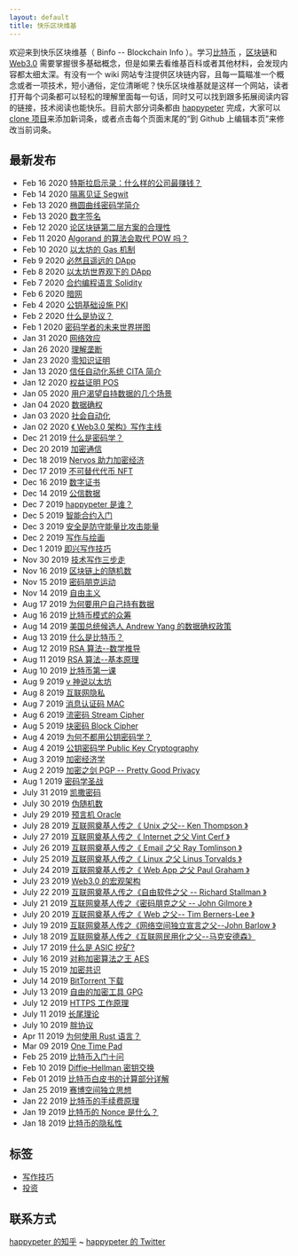 ```yaml
---
layout: default
title: 快乐区块维基
---
```


欢迎来到快乐区块维基（ Binfo -- Blockchain Info ）。学习[比特币](what-is-btc) ，[区块链](blockchain)和 [Web3.0](web3) 需要掌握很多基础概念，但是如果去看维基百科或者其他材料，会发现内容都太细太深。有没有一个 wiki 网站专注提供区块链内容，且每一篇瞄准一个概念或者一项技术，短小通俗，定位清晰呢？快乐区块维基就是这样一个网站，读者打开每个词条都可以轻松的理解里面每一句话，同时又可以找到跟多拓展阅读内容的链接，技术阅读也能快乐。目前大部分词条都由 [happypeter](happypeter) 完成，大家可以 [clone 项目](https://github.com/happypeter/binfo)来添加新词条，或者点击每个页面末尾的“到 Github 上编辑本页”来修改当前词条。

## 最新发布

- Feb 16 2020 [特斯拉启示录：什么样的公司最赚钱？](tesla-inspire)
- Feb 14 2020 [隔离见证 Segwit](segwit)
- Feb 13 2020 [椭圆曲线密码学简介](ecc-intro)
- Feb 13 2020 [数字签名](digi-sig)
- Feb 12 2020 [论区块链第二层方案的合理性](second-layer)
- Feb 11 2020 [Algorand 的算法会取代 POW 吗？](algorand)
- Feb 10 2020 [以太坊的 Gas 机制](eth-gas)
- Feb 9  2020 [必然且遥远的 DApp](peter-dapp)
- Feb 8  2020 [以太坊世界观下的 DApp](dapp)
- Feb 7  2020 [合约编程语言 Solidity](solidity)
- Feb 6  2020 [暗网](dark-net)
- Feb 4  2020 [公钥基础设施 PKI](pki)
- Feb 2  2020 [什么是协议？](protocol)
- Feb 1  2020 [密码学者的未来世界拼图](future-world)
- Jan 31 2020 [网络效应](network-effect)
- Jan 26 2020 [理解垄断](monoply)
- Jan 23 2020 [零知识证明](zero-knowledge)
- Jan 13 2020 [信任自动化系统 CITA 简介](cita)
- Jan 12 2020 [权益证明 POS](pos)
- Jan 05 2020 [用户渴望自持数据的几个场景](real-cases)
- Jan 04 2020 [数据确权](data-property)
- Jan 03 2020 [社会自动化](society-auto)
- Jan 02 2020 [《 Web3.0 架构》写作主线](web3-core)
- Dec 21 2019 [什么是密码学？](cryptography-whatis)
- Dec 20 2019 [加密通信](encrypt)
- Dec 18 2019 [Nervos 助力加密经济](nervos-ce)
- Dec 17 2019 [不可替代代币 NFT](nft)
- Dec 16 2019 [数字证书](cert)
- Dec 14 2019 [公信数据](trusted-data)
- Dec 7 2019 [happypeter 是谁？](happypeter)
- Dec 5 2019 [智能合约入门](smart-c-intro)
- Dec 3 2019 [安全是防守能量比攻击能量](power-security)
- Dec 2 2019 [写作与绘画](write-draw)
- Dec 1 2019 [即兴写作技巧](fast-write)
- Nov 30 2019 [技术写作三步走](three-steps)
- Nov 16 2019 [区块链上的随机数](chain-random)
- Nov 15 2019 [密码朋克运动](cypherpunk)
- Nov 14 2019 [自由主义](libralism)
- Aug 17 2019 [为何要用户自己持有数据](own-data)
- Aug 16 2019 [比特币模式的众筹](bitcoin-funding)
- Aug 14 2019 [美国总统候选人 Andrew Yang 的数据确权政策](yang)
- Aug 13 2019 [什么是比特币？](bitcoin-what)
- Aug 12 2019 [RSA 算法--数学推导](rsa-math)
- Aug 11 2019 [RSA 算法--基本原理](rsa-101)
- Aug 10 2019 [比特币第一课](bitcoin101)
- Aug 9 2019 [v 神说以太坊](v-eth)
- Aug 8 2019 [互联网隐私](internet-privacy)
- Aug 7 2019 [消息认证码 MAC](mac)
- Aug 6 2019 [流密码 Stream Cipher](scipher)
- Aug 5 2019 [块密码 Block Cipher](bcipher)
- Aug 4 2019 [为何不都用公钥密码学？](all-pub)
- Aug 4 2019 [公钥密码学 Public Key Cryptography](pub-crypto)
- Aug 3 2019 [加密经济学](crypto-eco)
- Aug 2 2019 [加密之剑 PGP -- Pretty Good Privacy](pgp)
- Aug 1 2019 [密码学圣战](crypto-war)
- July 31 2019 [凯撒密码](caesar)
- July 30 2019 [伪随机数](prandom)
- July 29 2019 [预言机 Oracle](oracle)
- July 28 2019 [互联网奠基人传之《 Unix 之父-- Ken Thompson 》](ken)
- July 27 2019 [互联网奠基人传之《 Internet 之父 Vint Cerf 》](vint)
- July 26 2019 [互联网奠基人传之《 Email 之父 Ray Tomlinson 》](ray)
- July 25 2019 [互联网奠基人传之《 Linux 之父 Linus Torvalds 》](linus)
- July 24 2019 [互联网奠基人传之《 Web App 之父 Paul Graham 》](pg)
- July 23 2019 [Web3.0 的宏观架构](web3)
- July 22 2019 [互联网奠基人传之《自由软件之父 -- Richard Stallman 》](rms)
- July 21 2019 [互联网奠基人传之《密码朋克之父 -- John Gilmore 》](gil)
- July 20 2019 [互联网奠基人传之《 Web 之父-- Tim Berners-Lee 》](lee)
- July 19 2019 [互联网奠基人传之《网络空间独立宣言之父--John Barlow 》](barlow)
- July 18 2019 [互联网奠基人传之《互联网民用化之父--马克安德森》](marc)
- July 17 2019 [什么是 ASIC 挖矿?](asic)
- July 16 2019 [对称加密算法之王 AES](aes)
- July 15 2019 [加密共识](cons)
- July 14 2019 [BitTorrent 下载](bt)
- July 13 2019 [自由的加密工具 GPG](gpg)
- July 12 2019 [HTTPS 工作原理](https)
- July 11 2019 [长尾理论](long-tail)
- July 10 2019 [胖协议](fat-protocol)
- Apr 11 2019 [为何使用 Rust 语言？](why-rust)
- Mar 09 2019 [One Time Pad](otp)
- Feb 25 2019 [比特币入门十问](qa101)
- Feb 10 2019 [Diffie–Hellman 密钥交换](dh)
- Feb 01 2019 [比特币白皮书的计算部分详解](calculations)
- Jan 25 2019 [赛博空间独立思想](cyberspace)
- Jan 22 2019 [比特币的手续费原理](fee)
- Jan 19 2019 [比特币的 Nonce 是什么？](nonce)
- Jan 18 2019 [比特币的隐私性](bitcoin-privacy)

## 标签

- [写作技巧](tag-writing) 
- [投资](invest)

## 联系方式

[happypeter 的知乎](https://www.zhihu.com/people/peterlovemoney/activities)  ~ [happypeter 的 Twitter](https://twitter.com/happypeter1983)
